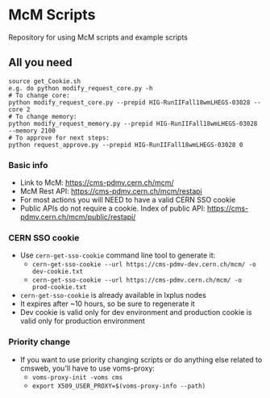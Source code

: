 # McM Scripts
Repository for using McM scripts and example scripts

## All you need
```
source get_Cookie.sh
e.g. do python modify_request_core.py -h
# To change core:
python modify_request_core.py --prepid HIG-RunIIFall18wmLHEGS-03028 --core 2
# To change memory:
python modify_request_memory.py --prepid HIG-RunIIFall18wmLHEGS-03028 --memory 2100
# To approve for next steps:
python request_approve.py --prepid HIG-RunIIFall18wmLHEGS-03028 0
```


### Basic info
* Link to McM: https://cms-pdmv.cern.ch/mcm/
* McM Rest API: https://cms-pdmv.cern.ch/mcm/restapi
* For most actions you will NEED to have a valid CERN SSO cookie
* Public APIs do not require a cookie. Index of public API: https://cms-pdmv.cern.ch/mcm/public/restapi/

### CERN SSO cookie
* Use `cern-get-sso-cookie` command line tool to generate it:
    * `cern-get-sso-cookie --url https://cms-pdmv-dev.cern.ch/mcm/ -o dev-cookie.txt`
    * `cern-get-sso-cookie --url https://cms-pdmv.cern.ch/mcm/ -o prod-cookie.txt`
* `cern-get-sso-cookie` is already available in lxplus nodes
* It expires after ~10 hours, so be sure to regenerate it
* Dev cookie is valid only for dev environment and production cookie is valid only for production environment

### Priority change
* If you want to use priority changing scripts or do anything else related to cmsweb, you'll have to use voms-proxy:
    * `voms-proxy-init -voms cms`
    * `export X509_USER_PROXY=$(voms-proxy-info --path)`
